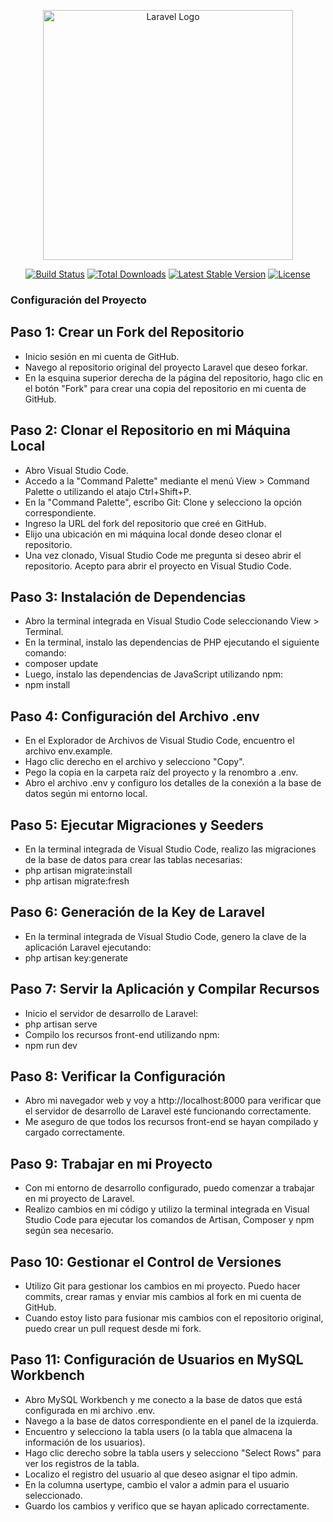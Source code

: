 <p align="center"><a href="https://laravel.com" target="_blank"><img src="https://raw.githubusercontent.com/laravel/art/master/logo-lockup/5%20SVG/2%20CMYK/1%20Full%20Color/laravel-logolockup-cmyk-red.svg" width="400" alt="Laravel Logo"></a></p>

<p align="center">
<a href="https://github.com/laravel/framework/actions"><img src="https://github.com/laravel/framework/workflows/tests/badge.svg" alt="Build Status"></a>
<a href="https://packagist.org/packages/laravel/framework"><img src="https://img.shields.io/packagist/dt/laravel/framework" alt="Total Downloads"></a>
<a href="https://packagist.org/packages/laravel/framework"><img src="https://img.shields.io/packagist/v/laravel/framework" alt="Latest Stable Version"></a>
<a href="https://packagist.org/packages/laravel/framework"><img src="https://img.shields.io/packagist/l/laravel/framework" alt="License"></a>
</p>

### Configuración del Proyecto

## Paso 1: Crear un Fork del Repositorio
- Inicio sesión en mi cuenta de GitHub.
- Navego al repositorio original del proyecto Laravel que deseo forkar.
- En la esquina superior derecha de la página del repositorio, hago clic en el botón "Fork" para crear una copia del repositorio en mi cuenta de GitHub.

## Paso 2: Clonar el Repositorio en mi Máquina Local
- Abro Visual Studio Code.
- Accedo a la "Command Palette" mediante el menú View > Command Palette o utilizando el atajo Ctrl+Shift+P.
- En la "Command Palette", escribo Git: Clone y selecciono la opción correspondiente.
- Ingreso la URL del fork del repositorio que creé en GitHub.
- Elijo una ubicación en mi máquina local donde deseo clonar el repositorio.
- Una vez clonado, Visual Studio Code me pregunta si deseo abrir el repositorio. Acepto para abrir el proyecto en Visual Studio Code.
  
## Paso 3: Instalación de Dependencias
- Abro la terminal integrada en Visual Studio Code seleccionando View > Terminal.
- En la terminal, instalo las dependencias de PHP ejecutando el siguiente comando:
- composer update
- Luego, instalo las dependencias de JavaScript utilizando npm:
- npm install
  
## Paso 4: Configuración del Archivo .env
- En el Explorador de Archivos de Visual Studio Code, encuentro el archivo env.example.
- Hago clic derecho en el archivo y selecciono "Copy".
- Pego la copia en la carpeta raíz del proyecto y la renombro a .env.
- Abro el archivo .env y configuro los detalles de la conexión a la base de datos según mi entorno local.
  
## Paso 5: Ejecutar Migraciones y Seeders
- En la terminal integrada de Visual Studio Code, realizo las migraciones de la base de datos para crear las tablas necesarias:
- php artisan migrate:install
- php artisan migrate:fresh
  
## Paso 6: Generación de la Key de Laravel
- En la terminal integrada de Visual Studio Code, genero la clave de la aplicación Laravel ejecutando:
- php artisan key:generate
  
## Paso 7: Servir la Aplicación y Compilar Recursos
- Inicio el servidor de desarrollo de Laravel:
- php artisan serve
- Compilo los recursos front-end utilizando npm:
- npm run dev
  
## Paso 8: Verificar la Configuración
- Abro mi navegador web y voy a http://localhost:8000 para verificar que el servidor de desarrollo de Laravel esté funcionando correctamente.
- Me aseguro de que todos los recursos front-end se hayan compilado y cargado correctamente.
  
## Paso 9: Trabajar en mi Proyecto
- Con mi entorno de desarrollo configurado, puedo comenzar a trabajar en mi proyecto de Laravel.
- Realizo cambios en mi código y utilizo la terminal integrada en Visual Studio Code para ejecutar los comandos de Artisan, Composer y npm según sea necesario.
  
## Paso 10: Gestionar el Control de Versiones
- Utilizo Git para gestionar los cambios en mi proyecto. Puedo hacer commits, crear ramas y enviar mis cambios al fork en mi cuenta de GitHub.
- Cuando estoy listo para fusionar mis cambios con el repositorio original, puedo crear un pull request desde mi fork.
  
## Paso 11: Configuración de Usuarios en MySQL Workbench
- Abro MySQL Workbench y me conecto a la base de datos que está configurada en mi archivo .env.
- Navego a la base de datos correspondiente en el panel de la izquierda.
- Encuentro y selecciono la tabla users (o la tabla que almacena la información de los usuarios).
- Hago clic derecho sobre la tabla users y selecciono "Select Rows" para ver los registros de la tabla.
- Localizo el registro del usuario al que deseo asignar el tipo admin.
- En la columna usertype, cambio el valor a admin para el usuario seleccionado.
- Guardo los cambios y verifico que se hayan aplicado correctamente.

